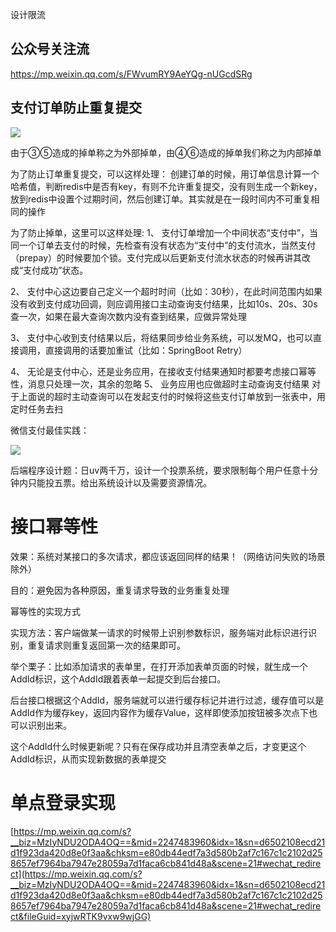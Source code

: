 设计限流



## 公众号关注流

https://mp.weixin.qq.com/s/FWvumRY9AeYQg-nUGcdSRg







## 支付订单防止重复提交

![](https://youpaiyun.zongqilive.cn/image/20210602100122.png)

由于③⑤造成的掉单称之为外部掉单，由④⑥造成的掉单我们称之为内部掉单

为了防止订单重复提交，可以这样处理：
创建订单的时候，用订单信息计算一个哈希值，判断redis中是否有key，有则不允许重复提交，没有则生成一个新key，放到redis中设置个过期时间，然后创建订单。其实就是在一段时间内不可重复相同的操作

为了防止掉单，这里可以这样处理:
1、 支付订单增加一个中间状态“支付中”，当同一个订单去支付的时候，先检查有没有状态为“支付中”的支付流水，当然支付（prepay）的时候要加个锁。支付完成以后更新支付流水状态的时候再讲其改成“支付成功”状态。

2、 支付中心这边要自己定义一个超时时间（比如：30秒），在此时间范围内如果没有收到支付成功回调，则应调用接口主动查询支付结果，比如10s、20s、30s查一次，如果在最大查询次数内没有查到结果，应做异常处理

3、 支付中心收到支付结果以后，将结果同步给业务系统，可以发MQ，也可以直接调用，直接调用的话要加重试（比如：SpringBoot Retry）

4、 无论是支付中心，还是业务应用，在接收支付结果通知时都要考虑接口幂等性，消息只处理一次，其余的忽略
5、 业务应用也应做超时主动查询支付结果
对于上面说的超时主动查询可以在发起支付的时候将这些支付订单放到一张表中，用定时任务去扫





微信支付最佳实践：

![](https://youpaiyun.zongqilive.cn/image/20210602100634.png)









后端程序设计题：日uv两千万，设计一个投票系统，要求限制每个用户任意十分钟内只能投五票。给出系统设计以及需要资源情况。

# 接口幂等性

效果：系统对某接口的多次请求，都应该返回同样的结果！（网络访问失败的场景除外）

目的：避免因为各种原因，重复请求导致的业务重复处理

幂等性的实现方式

实现方法：客户端做某一请求的时候带上识别参数标识，服务端对此标识进行识别，重复请求则重复返回第一次的结果即可。

举个栗子：比如添加请求的表单里，在打开添加表单页面的时候，就生成一个AddId标识，这个AddId跟着表单一起提交到后台接口。

后台接口根据这个AddId，服务端就可以进行缓存标记并进行过滤，缓存值可以是AddId作为缓存key，返回内容作为缓存Value，这样即使添加按钮被多次点下也可以识别出来。

这个AddId什么时候更新呢？只有在保存成功并且清空表单之后，才变更这个AddId标识，从而实现新数据的表单提交


# 单点登录实现

[https://mp.weixin.qq.com/s?__biz=MzIyNDU2ODA4OQ==&mid=2247483960&idx=1&sn=d6502108ecd21d1f923da420d8e0f3aa&chksm=e80db44edf7a3d580b2af7c167c1c2102d258657ef7964ba7947e28059a7d1faca6cb841d48a&scene=21#wechat_redirect](https://mp.weixin.qq.com/s?__biz=MzIyNDU2ODA4OQ==&mid=2247483960&idx=1&sn=d6502108ecd21d1f923da420d8e0f3aa&chksm=e80db44edf7a3d580b2af7c167c1c2102d258657ef7964ba7947e28059a7d1faca6cb841d48a&scene=21#wechat_redirect&fileGuid=xyjwRTK9vxw9wjGG)





